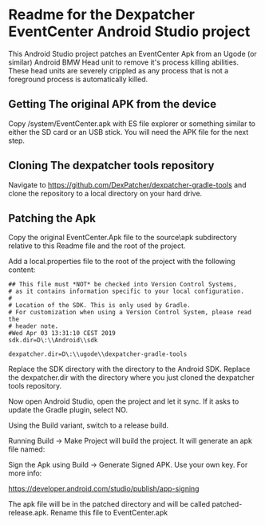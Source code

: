 # Readme for the Dexpatcher EventCenter Android Studio project

This Android Studio project patches an EventCenter Apk from an
Ugode (or similar) Android BMW Head unit to remove it's process
killing abilities. These head units are severely crippled as
any process that is not a foreground process is automatically
killed.

## Getting The original APK from the device

Copy /system/EventCenter.apk with ES file explorer or something
similar to either the SD card or an USB stick. You will need the
APK file for the next step.

## Cloning The dexpatcher tools repository

Navigate to https://github.com/DexPatcher/dexpatcher-gradle-tools
and clone the repository to a local directory on your hard drive.

## Patching the Apk

Copy the original EventCenter.Apk file to the source\apk subdirectory
relative to this Readme file and the root of the project.

Add a local.properties file to the root of the project with the following content:

```
## This file must *NOT* be checked into Version Control Systems,
# as it contains information specific to your local configuration.
#
# Location of the SDK. This is only used by Gradle.
# For customization when using a Version Control System, please read the
# header note.
#Wed Apr 03 13:31:10 CEST 2019
sdk.dir=D\:\\Android\\sdk

dexpatcher.dir=D\:\\ugode\\dexpatcher-gradle-tools
```

Replace the SDK directory with the directory to the Android SDK.
Replace the dexpatcher.dir with the directory where you just cloned the dexpatcher
tools repository.

Now open Android Studio, open the project and let it sync. If it asks to update the
Gradle plugin, select NO.

Using the Build variant, switch to a release build.

Running Build -> Make Project will build the project. It will generate an apk file named:

Sign the Apk using Build -> Generate Signed APK. Use your own key. For more info:

https://developer.android.com/studio/publish/app-signing

The apk file will be in the patched directory and will be called patched-release.apk.
Rename this file to EventCenter.apk
